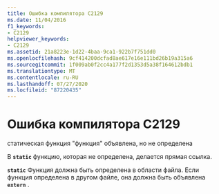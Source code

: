 ```yaml
---
title: Ошибка компилятора C2129
ms.date: 11/04/2016
f1_keywords:
- C2129
helpviewer_keywords:
- C2129
ms.assetid: 21a8223e-1d22-4baa-9ca1-922b7f751dd0
ms.openlocfilehash: 9cf414200dcfad8ae617e16e111bd26b19a315a6
ms.sourcegitcommit: 1f009ab0f2cc4a177f2d1353d5a38f164612bdb1
ms.translationtype: MT
ms.contentlocale: ru-RU
ms.lasthandoff: 07/27/2020
ms.locfileid: "87220435"
---
```

# <a name="compiler-error-c2129"></a>Ошибка компилятора C2129

статическая функция "функция" объявлена, но не определена

В **`static`** функцию, которая не определена, делается прямая ссылка.

**`static`** Функция должна быть определена в области файла. Если функция определена в другом файле, она должна быть объявлена **`extern`** .
